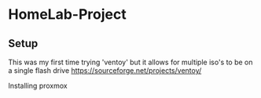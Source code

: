 # HomeLab-Project

## Setup
This was my first time trying 'ventoy' but it allows for multiple iso's to be on a single flash drive https://sourceforge.net/projects/ventoy/

Installing proxmox
